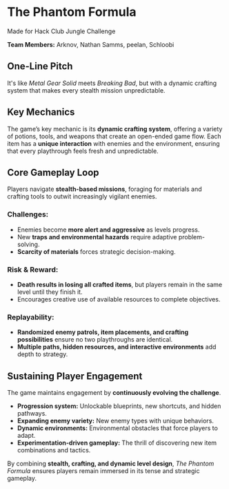 
# The Phantom Formula

Made for Hack Club Jungle Challenge

**Team Members:** Arknov, Nathan Samms, peelan, Schloobi

## One-Line Pitch
It's like *Metal Gear Solid* meets *Breaking Bad*, but with a dynamic crafting system that makes every stealth mission unpredictable.

## Key Mechanics
The game’s key mechanic is its **dynamic crafting system**, offering a variety of potions, tools, and weapons that create an open-ended game flow. Each item has a **unique interaction** with enemies and the environment, ensuring that every playthrough feels fresh and unpredictable.

## Core Gameplay Loop
Players navigate **stealth-based missions**, foraging for materials and crafting tools to outwit increasingly vigilant enemies. 

### Challenges:
- Enemies become **more alert and aggressive** as levels progress.
- New **traps and environmental hazards** require adaptive problem-solving.
- **Scarcity of materials** forces strategic decision-making.

### Risk & Reward:
- **Death results in losing all crafted items**, but players remain in the same level until they finish it.
- Encourages creative use of available resources to complete objectives.

### Replayability:
- **Randomized enemy patrols, item placements, and crafting possibilities** ensure no two playthroughs are identical.
- **Multiple paths, hidden resources, and interactive environments** add depth to strategy.

## Sustaining Player Engagement
The game maintains engagement by **continuously evolving the challenge**. 

- **Progression system:** Unlockable blueprints, new shortcuts, and hidden pathways.
- **Expanding enemy variety:** New enemy types with unique behaviors.
- **Dynamic environments:** Environmental obstacles that force players to adapt.
- **Experimentation-driven gameplay:** The thrill of discovering new item combinations and tactics.

By combining **stealth, crafting, and dynamic level design**, *The Phantom Formula* ensures players remain immersed in its tense and strategic gameplay.
